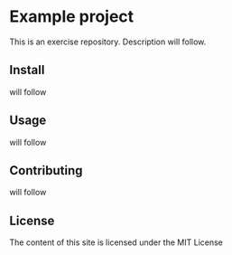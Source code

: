 # Example project

This is an exercise repository. Description will follow.

## Install
will follow

## Usage 
will follow

## Contributing
will follow

## License
The content of this site is licensed under the MIT License

